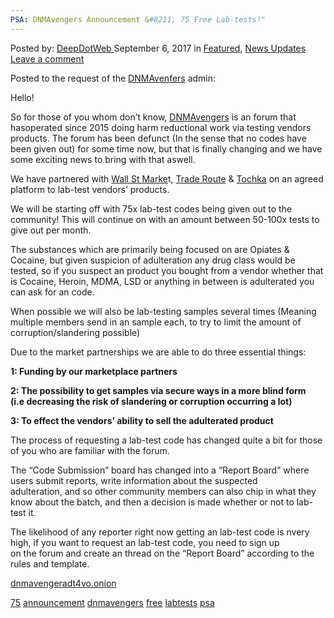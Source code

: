 ```yaml
---
PSA: DNMAvengers Announcement &#8211; 75 Free Lab-tests!"
---
```

<article class="post-listing post-22419 post type-post status-publish format-standard has-post-thumbnail hentry  tag-4202 tag-announcement tag-dnmavengers tag-free tag-labtests tag-psa">
<div class="post-inner">
    <span>Posted by: <a href="https://www.deepdotweb.com/author/admin/" title="">DeepDotWeb </a></span>
<span>September 6, 2017</span>
<span>in <a href="https://www.deepdotweb.com/category/deepdot-news/" rel="category tag">Featured</a>, <a href="https://www.deepdotweb.com/category/news-updates/" rel="category tag">News Updates</a></span>
<span><a href="https://www.deepdotweb.com/2017/09/06/dnmavengers-announcement/#respond">Leave a comment</a></span>
</p>
<div class="clear"></div>
    
<p>Posted to the request of the <a href="https://www.deepdotweb.com/?s=avengers">DNMAvenfers</a> admin:</p>
<p>Hello!</p>
<p>So for those of you whom don&#8217;t know, <a href="https://www.deepdotweb.com/marketplace-directory/listing/darknet-avengers-dnmavengers/">DNMAvengers</a> is an forum that hasoperated since 2015 doing harm reductional work via testing vendors products. The forum has been defunct (In the sense that no codes have been given out) for some time now, but that is finally changing and we have some exciting news to bring with that aswell.</p>
<p>We have partnered with <a href="https://www.deepdotweb.com/marketplace-directory/listing/wall-street-market/">Wall St Marke</a>t, <a href="https://www.deepdotweb.com/marketplace-directory/listing/traderoute/">Trade Route</a> &amp; <a href="http://www.deepdotweb.com/marketplace-directory/listing/t%E2%80%A2chka-free-market/">Tochka</a> on an agreed platform to lab-test vendors’ products.</p>
<p>We will be starting off with 75x lab-test codes being given out to the community! This will continue on with an amount between 50-100x tests to give out per month.</p>
<p>The substances which are primarily being focused on are Opiates &amp; Cocaine, but given suspicion of adulteration any drug class would be<br />
    tested, so if you suspect an product you bought from a vendor whether that is Cocaine, Heroin, MDMA, LSD or anything in between is adulterated you can ask for an code.</p>
<p>When possible we will also be lab-testing samples several times (Meaning multiple members send in an sample each, to try to limit the amount of corruption/slandering possible)</p>
<p>Due to the market partnerships we are able to do three essential things:</p>
<p><strong>1: Funding by our marketplace partners</strong></p>
<p><strong>2: The possibility to get samples via secure ways in a more blind form</strong><br />
<strong>(i.e decreasing the risk of slandering or corruption occurring a lot)</strong></p>
<p><strong>3: To effect the vendors’ ability to sell the adulterated product</strong></p>
<p>The process of requesting a lab-test code has changed quite a bit for those of you who are familiar with the forum.</p>
<p>The &#8220;Code Submission&#8221; board has changed into a &#8220;Report Board&#8221; where users submit reports, write information about the suspected<br />
    adulteration, and so other community members can also chip in what they know about the batch, and then a decision is made whether or not to lab-test it.</p>
<p>The likelihood of any reporter right now getting an lab-test code is nvery high, if you want to request an lab-test code, you need to sign up<br />
    on the forum and create an thread on the &#8220;Report Board&#8221; according to the rules and template.</p>
<p><a href="https://www.deepdotweb.com/marketplace-directory/listing/darknet-avengers-dnmavengers/">dnmavengeradt4vo.onion</a></p>
</div>
<a href="https://www.deepdotweb.com/tag/75/" rel="tag">75</a> <a href="https://www.deepdotweb.com/tag/announcement/" rel="tag">announcement</a> <a href="https://www.deepdotweb.com/tag/dnmavengers/" rel="tag">dnmavengers</a> <a href="https://www.deepdotweb.com/tag/free/" rel="tag">free</a> <a href="https://www.deepdotweb.com/tag/labtests/" rel="tag">labtests</a> <a href="https://www.deepdotweb.com/tag/psa/" rel="tag">psa</a></span> <span style="display:none" class="updated">2017-09-06</span>
<div style="display:none" class="vcard author" itemprop="author" itemscope itemtype="http://schema.org/Person"><strong class="fn" itemprop="name">
    

